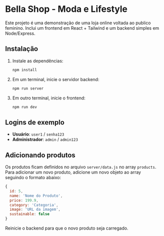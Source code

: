 # Bella Shop - Moda e Lifestyle

Este projeto é uma demonstração de uma loja online voltada ao publico feminino. Inclui um frontend em React + Tailwind e um backend simples em Node/Express.

## Instalação

1. Instale as dependências:
   ```bash
   npm install
   ```
2. Em um terminal, inicie o servidor backend:
   ```bash
   npm run server
   ```
3. Em outro terminal, inicie o frontend:
   ```bash
   npm run dev
   ```

## Logins de exemplo

- **Usuário**: `user1` / `senha123`
- **Administrador**: `admin` / `admin123`

## Adicionando produtos

Os produtos ficam definidos no arquivo `server/data.js` no array `products`. Para adicionar um novo produto, adicione um novo objeto ao array seguindo o formato abaixo:

```js
{
  id: 5,
  name: 'Nome do Produto',
  price: 199.9,
  category: 'Categoria',
  image: 'URL da imagem',
  sustainable: false
}
```

Reinicie o backend para que o novo produto seja carregado.

